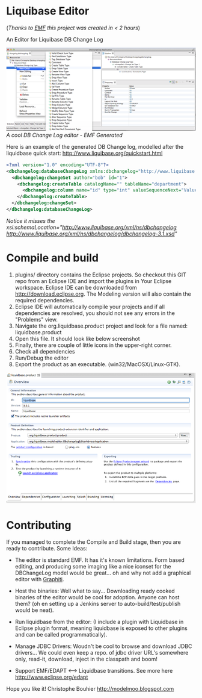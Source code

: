 Liquibase Editor 
================
(*Thanks to [EMF](http://www.eclipse.org/emf) this project was created in < 2 hours*)

An Editor for Liquibase DB Change Log

![alt tag](https://raw.githubusercontent.com/dzonekl/LiquibaseEditor/master/assets/editor-sc.png)
*A cool DB Change Log editor - EMF Generated*

Here is an example of the generated DB Change log, modelled after the liquidbase quick start: 
http://www.liquibase.org/quickstart.html

```XML
<?xml version="1.0" encoding="UTF-8"?>
<dbchangelog:databaseChangeLog xmlns:dbchangelog="http://www.liquibase.org/xml/ns/dbchangelog">
  <dbchangelog:changeSet author="bob" id="1">
    <dbchangelog:createTable catalogName="" tableName="department">
      <dbchangelog:column name="id" type="int" valueSequenceNext="Value Sequence Next&#x9;"><dbchangelog:constraints nullable="false" primaryKey="true"/></dbchangelog:column>
    </dbchangelog:createTable>
  </dbchangelog:changeSet>
</dbchangelog:databaseChangeLog>
```
*Notice it misses the xsi:schemaLocation="http://www.liquibase.org/xml/ns/dbchangelog
         http://www.liquibase.org/xml/ns/dbchangelog/dbchangelog-3.1.xsd"*


# Compile and build

1. plugins/ directory contains the Eclipse projects. So checkout this GIT repo from an Eclipse IDE and import the 
plugins in Your Eclipse workspace. Eclipse IDE can be downloaded from http://download.eclipse.org. The Modeling version will also contain the required dependencies. 
2. Eclipse IDE will automatically compile your projects and if all dependencies are resolved, you should not see any errors in the "Problems" view. 
3. Navigate the org.liquidbase.product project and look for a file named: liquidbase.product
4. Open this file. It should look like below screenshot
5. Finally, there are couple of little icons in the upper-right corner. 
  1. Check all dependencies
  2. Run/Debug the editor
  3. Export the product as an executable. (win32/MacOSX/Linux-GTK). 


![alt tag](https://raw.githubusercontent.com/dzonekl/LiquibaseEditor/master/assets/product01-sc.png)


# Contributing 

If you managed to complete the Compile and Build stage, then you are ready to contribute. 
Some Ideas: 

* The editor is standard EMF. It has it's known limitations. Form based editing, and producing some imaging like
a nice iconset for the DBChangeLog model would be great... oh and why not add a graphical editor with [Graphiti](http://www.eclipse.org/graphiti/). 

* Host the binaries: Well what to say... Downloading ready cooked binaries of the editor would be cool for adoption. Anyone can host them? (oh en setting up a Jenkins server to auto-build/test/publish would be neat). 

* Run liquidbase from the editor: (I include a plugin with Liquidbase in Eclipse plugin format, meaning liquidbase is exposed to other plugins and can be called programmatically). 

* Manage JDBC Drivers: Woudn't be cool to browse and download JDBC drivers... We could even keep a repo. of jdbc driver URL's somewhere only, read-it, download, inject in the classpath and boom! 

* Support EMF/EDAPT <--> Liquidbase transitions. See more here http://www.eclipse.org/edapt
 

Hope you like it! 
Christophe Bouhier
http://modelmoo.blogspot.com



















